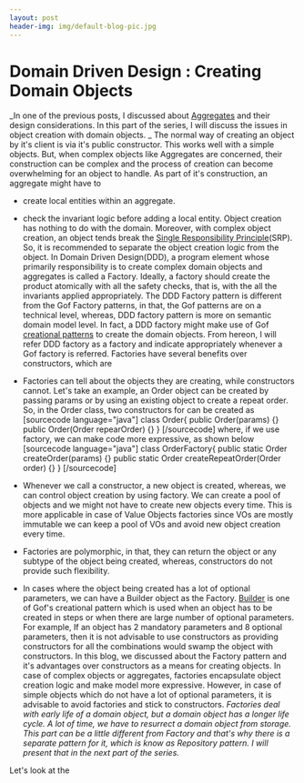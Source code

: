 ```yaml
---
layout: post
header-img: img/default-blog-pic.jpg
---
```


# Domain Driven Design : Creating Domain Objects

_In one of the previous posts, I discussed about [Aggregates](/2009/12/17/domain-driven-design-aggregates/) and their design considerations. In this part of the series, I will discuss the issues in object creation with domain objects. _ The normal way of creating an object by it's client is via it's public constructor. This works well with a simple objects. But, when complex objects like Aggregates are concerned, their construction can be complex and the process of creation can become overwhelming for an object to handle. As part of it's construction, an aggregate might have to 

  * create local entities within an aggregate.
  * check the invariant logic before adding a local entity.
Object creation has nothing to do with the domain. Moreover, with complex object creation, an object tends break the [Single Responsibility Principle](http://en.wikipedia.org/wiki/Single_responsibility_principle)(SRP). So, it is recommended to separate the object creation logic from the object. In Domain Driven Design(DDD), a program element whose primarily responsibility is to create complex domain objects and aggregates is called a Factory. Ideally, a factory should create the product atomically with all the safety checks, that is, with the all the invariants applied appropriately. The DDD Factory pattern is different from the Gof Factory patterns, in that, the Gof patterns are on a technical level, whereas, DDD factory pattern is more on semantic domain model level. In fact, a DDD factory might make use of Gof [creational patterns](http://en.wikipedia.org/wiki/Creational_pattern) to create the domain objects. From hereon, I will refer DDD factory as a factory and indicate appropriately whenever a Gof factory is referred. Factories have several benefits over constructors, which are 

  * Factories can tell about the objects they are creating, while constructors cannot. Let's take an example, an Order object can be created by passing params or by using an existing object to create a repeat order. So, in the Order class, two constructors for can be created as [sourcecode language="java"] class Order{ public Order(params) {} public Order(Order repearOrder) {} } [/sourcecode] where, if we use factory, we can make code more expressive, as shown below [sourcecode language="java"] class OrderFactory{ public static Order createOrder(params) {} public static Order createRepeatOrder(Order order) {} } [/sourcecode]
  * Whenever we call a constructor, a new object is created, whereas, we can control object creation by using factory. We can create a pool of objects and we might not have to create new objects every time. This is more applicable in case of Value Objects factories since VOs are mostly immutable we can keep a pool of VOs and avoid new object creation every time.
  * Factories are polymorphic, in that, they can return the object or any subtype of the object being created, whereas, constructors do not provide such flexibility.
  * In cases where the object being created has a lot of optional parameters, we can have a Builder object as the Factory. [Builder](http://en.wikipedia.org/wiki/Builder_pattern) is one of Gof's creational pattern which is used when an object has to be created in steps or when there are large number of optional parameters. For example, If an object has 2 mandatory parameters and 8 optional parameters, then it is not advisable to use constructors as providing constructors for all the combinations would swamp the object with constructors.
In this blog, we discussed about the Factory pattern and it's advantages over constructors as a means for creating objects. In case of complex objects or aggregates, factories encapsulate object creation logic and make model more expressive. However, in case of simple objects which do not have a lot of optional parameters, it is advisable to avoid factories and stick to constructors. _Factories deal with early life of a domain object, but a domain object has a longer life cycle. A lot of time, we have to resurrect a domain object from storage. This part can be a little different from Factory and that's why there is a separate pattern for it, which is know as Repository pattern. I will present that in the next part of the series._

Let's look at the